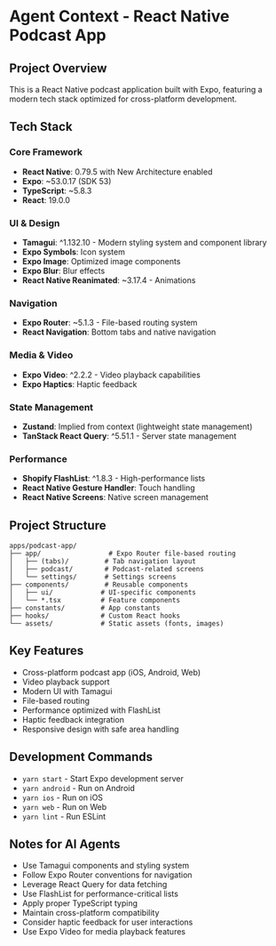 # Agent Context - React Native Podcast App

## Project Overview
This is a React Native podcast application built with Expo, featuring a modern tech stack optimized for cross-platform development.

## Tech Stack

### Core Framework
- **React Native**: 0.79.5 with New Architecture enabled
- **Expo**: ~53.0.17 (SDK 53)
- **TypeScript**: ~5.8.3
- **React**: 19.0.0

### UI & Design
- **Tamagui**: ^1.132.10 - Modern styling system and component library
- **Expo Symbols**: Icon system
- **Expo Image**: Optimized image components
- **Expo Blur**: Blur effects
- **React Native Reanimated**: ~3.17.4 - Animations

### Navigation
- **Expo Router**: ~5.1.3 - File-based routing system
- **React Navigation**: Bottom tabs and native navigation

### Media & Video
- **Expo Video**: ^2.2.2 - Video playback capabilities
- **Expo Haptics**: Haptic feedback

### State Management
- **Zustand**: Implied from context (lightweight state management)
- **TanStack React Query**: ^5.51.1 - Server state management

### Performance
- **Shopify FlashList**: ^1.8.3 - High-performance lists
- **React Native Gesture Handler**: Touch handling
- **React Native Screens**: Native screen management

## Project Structure
```
apps/podcast-app/
├── app/                 # Expo Router file-based routing
│   ├── (tabs)/         # Tab navigation layout
│   ├── podcast/        # Podcast-related screens
│   └── settings/       # Settings screens
├── components/         # Reusable components
│   ├── ui/            # UI-specific components
│   └── *.tsx          # Feature components
├── constants/         # App constants
├── hooks/             # Custom React hooks
└── assets/            # Static assets (fonts, images)
```

## Key Features
- Cross-platform podcast app (iOS, Android, Web)
- Video playback support
- Modern UI with Tamagui
- File-based routing
- Performance optimized with FlashList
- Haptic feedback integration
- Responsive design with safe area handling

## Development Commands
- `yarn start` - Start Expo development server
- `yarn android` - Run on Android
- `yarn ios` - Run on iOS  
- `yarn web` - Run on Web
- `yarn lint` - Run ESLint

## Notes for AI Agents
- Use Tamagui components and styling system
- Follow Expo Router conventions for navigation
- Leverage React Query for data fetching
- Use FlashList for performance-critical lists
- Apply proper TypeScript typing
- Maintain cross-platform compatibility
- Consider haptic feedback for user interactions
- Use Expo Video for media playback features